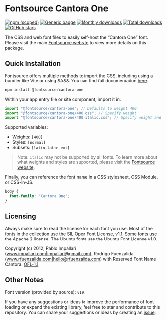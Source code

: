 # Fontsource Cantora One

[![npm (scoped)](https://img.shields.io/npm/v/@fontsource/cantora-one?color=brightgreen)](https://www.npmjs.com/package/@fontsource/cantora-one) [![Generic badge](https://img.shields.io/badge/fontsource-passing-brightgreen)](https://github.com/fontsource/fontsource) [![Monthly downloads](https://badgen.net/npm/dm/@fontsource/cantora-one)](https://github.com/fontsource/fontsource) [![Total downloads](https://badgen.net/npm/dt/@fontsource/cantora-one)](https://github.com/fontsource/fontsource) [![GitHub stars](https://img.shields.io/github/stars/fontsource/fontsource.svg?style=social&label=Star)](https://github.com/fontsource/fontsource/stargazers)

The CSS and web font files to easily self-host the “Cantora One” font. Please visit the main [Fontsource website](https://fontsource.org/fonts/cantora-one) to view more details on this package.

## Quick Installation

Fontsource offers multiple methods to import the CSS, including using a bundler like Vite or using SASS. You can find full documentation [here](https://fontsource.org/docs/getting-started/introduction).

```javascript
npm install @fontsource/cantora-one
```

Within your app entry file or site component, import it in.

```javascript
import "@fontsource/cantora-one"; // Defaults to weight 400
import "@fontsource/cantora-one/400.css"; // Specify weight
import "@fontsource/cantora-one/400-italic.css"; // Specify weight and style
```

Supported variables:
- Weights: `[400]`
- Styles: `[normal]`
- Subsets: `[latin,latin-ext]`

> Note: `italic` may not be supported by all fonts. To learn more about what weights and styles are supported, please visit the [Fontsource website](https://fontsource.org/fonts/cantora-one).

Finally, you can reference the font name in a CSS stylesheet, CSS Module, or CSS-in-JS.

```css
body {
  font-family: "Cantora One";
}
```

## Licensing
Always make sure to read the license for each font you use. Most of the fonts in the collection use the SIL Open Font License, v1.1. Some fonts use the Apache 2 license. The Ubuntu fonts use the Ubuntu Font License v1.0.

Copyright (c) 2012, Pablo Impallari (www.impallari.com|impallari@gmail.com), Rodrigo Fuenzalida (www.rfuenzalida.com|hello@rfuenzalida.com) with Reserved Font Name Cantora.
[OFL-1.1](https://openfontlicense.org)

## Other Notes
Font version (provided by source): `v19`.

If you have any suggestions or ideas to improve the performance of font loading or expand the existing library, feel free to star and contribute to this repository. You can share your suggestions or ideas by creating an [issue](https://github.com/fontsource/fontsource/issues).
